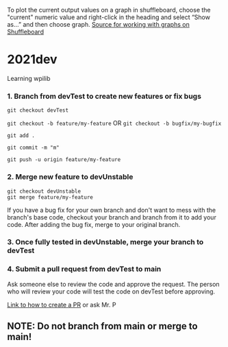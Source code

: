 To plot the current output values on a graph in shuffleboard, choose the "current" numeric value and right-click in the heading and select “Show as…” and then choose graph.
[Source for working with graphs on Shuffleboard](https://docs.wpilib.org/en/stable/docs/software/wpilib-tools/shuffleboard/getting-started/shuffleboard-graphs.html)

# 2021dev
Learning wpilib

### 1. Branch from devTest to create new features or fix bugs

`git checkout devTest`  

`git checkout -b feature/my-feature` OR `git checkout -b bugfix/my-bugfix`

`git add .`

`git commit -m "m"`

`git push -u origin feature/my-feature`

### 2. Merge new feature to devUnstable
  
`git checkout devUnstable`  
`git merge feature/my-feature`

If you have a bug fix for your own branch and don't want to mess with the branch's base code, checkout your branch and branch from it to add your code. After adding the bug fix, merge to your original branch.

### 3. Once fully tested in devUnstable, merge your branch to devTest
### 4. Submit a pull request from devTest to main

Ask someone else to review the code and approve the request. The person who will review your code will test the code on devTest before approving.

[Link to how to create a PR](https://docs.github.com/en/pull-requests/collaborating-with-pull-requests/proposing-changes-to-your-work-with-pull-requests/creating-a-pull-request) or ask Mr. P
    
## NOTE: Do not branch from main or merge to main!
